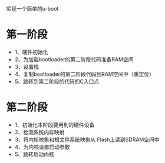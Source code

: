 实现一个简单的u-boot
# 第一阶段
* 1、硬件初始化
* 2、为加载bootloader的第二阶段代码准备RAM空间
* 3、设置栈
* 4、复制bootloader的第二阶段代码到RAM空间中（重定位）
* 5、跳转到第二阶段的代码的C入口点
# 第二阶段
* 1、初始化本阶段要用到的硬件设备
* 2、检测系统内存映射
* 3、将内核映象和根文件系统映象从 Flash上读到SDRAM空间中
* 4、为内核设置启动参数
* 5、跳转启动内核
